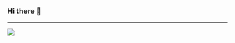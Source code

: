 ### Hi there 👋

---
<a href="https://github.com/mohamed-azaze">
<img src="https://raw.githubusercontent.com/hussainweb/hussainweb/main/icons/instagram.png" />
</a>
